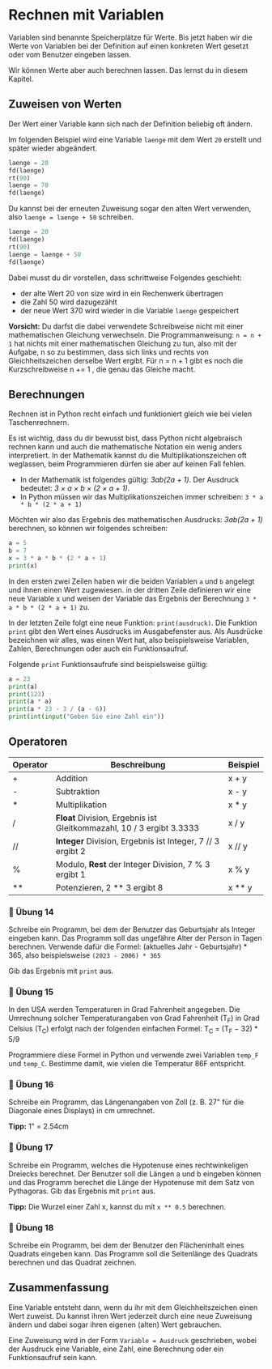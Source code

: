 # Rechnen mit Variablen 

Variablen sind benannte Speicherplätze für Werte.
Bis jetzt haben wir die Werte von Variablen
bei der Definition auf einen konkreten Wert gesetzt
oder vom Benutzer eingeben lassen.

Wir können Werte aber auch berechnen lassen.
Das lernst du in diesem Kapitel.

## Zuweisen von Werten

Der Wert einer Variable kann sich nach der Definition
beliebig oft ändern.

Im folgenden Beispiel wird eine Variable `laenge`
mit dem Wert `20` erstellt und später wieder abgeändert.

```python
laenge = 20
fd(laenge)
rt(90)
laenge = 70
fd(laenge)
```

Du kannst bei der erneuten Zuweisung sogar den alten Wert verwenden,
also `laenge = laenge + 50` schreiben.
```python
laenge = 20
fd(laenge)
rt(90)
laenge = laenge + 50
fd(laenge)
```
Dabei musst du dir vorstellen, dass schrittweise Folgendes geschieht:

+ der alte Wert 20 von size wird in ein Rechenwerk übertragen
+ die Zahl 50 wird dazugezählt
+ der neue Wert 370 wird wieder in die Variable `laenge` gespeichert

**Vorsicht:** Du darfst die dabei verwendete Schreibweise nicht mit einer mathematischen Gleichung verwechseln. Die Programmanweisung:
`n = n + 1`
hat nichts mit einer mathematischen Gleichung zu tun, also mit der Aufgabe,
n so zu bestimmen, dass sich links und rechts von Gleichheitszeichen derselbe Wert ergibt.
Für n = n + 1 gibt es noch die Kurzschreibweise n += 1 , die genau das Gleiche macht.

## Berechnungen

Rechnen ist in Python recht einfach und funktioniert
gleich wie bei vielen Taschenrechnern.

Es ist wichtig, dass du dir bewusst bist, dass Python nicht algebraisch
rechnen kann und auch die mathematische Notation ein wenig anders
interpretiert. In der Mathematik kannst du die Multiplikationszeichen
oft weglassen, beim Programmieren dürfen sie aber auf keinen Fall fehlen. 

+ In der Mathematik ist folgendes gültig: *3ab(2a + 1)*.
Der Ausdruck bedeutet: *3 × a × b × (2 × a + 1)*.
+ In Python müssen wir das Multiplikationszeichen immer schreiben: 
`3 * a * b * (2 * a + 1)`

Möchten wir also das Ergebnis des mathematischen Ausdrucks:
*3ab(2a + 1)* berechnen, so können wir folgendes schreiben:

```python
a = 5
b = 7
x = 3 * a * b * (2 * a + 1)
print(x)
```

In den ersten zwei Zeilen haben wir die beiden Variablen `a` und `b`
angelegt und ihnen einen Wert zugewiesen.
in der dritten Zeile definieren wir eine neue Variable x
und weisen der Variable das Ergebnis der Berechnung `3 * a * b * (2 * a + 1)` zu.

In der letzten Zeile folgt eine neue Funktion: `print(ausdruck)`.
Die Funktion `print` gibt den Wert eines Ausdrucks im Ausgabefenster aus.
Als Ausdrücke bezeichnen wir alles, was einen Wert hat,
also beispielsweise Variablen, Zahlen, Berechnungen
oder auch ein Funktionsaufruf.

Folgende `print` Funktionsaufrufe sind beispielsweise gültig:
```python
a = 23
print(a)
print(123)
print(a * a)
print(a * 23 - 3 / (a - 6))
print(int(input("Geben Sie eine Zahl ein"))
```

## Operatoren

| Operator |  Beschreibung | Beispiel |
|-------|-------|-------|
| + | Addition | x + y |
| - | Subtraktion | x - y |
| * | Multiplikation | x * y |
| / | **Float** Division, Ergebnis ist Gleitkommazahl, 10 / 3 ergibt 3.3333 | x / y |
| // | **Integer** Division, Ergebnis ist Integer, 7 // 3 ergibt 2 | x // y |
| % | Modulo, **Rest** der Integer Division, 7 % 3 ergibt 1 | x % y |
| ** | Potenzieren, 2 ** 3 ergibt 8 | x ** y |


### 📝 Übung 14
Schreibe ein Programm, bei dem der Benutzer das Geburtsjahr als Integer eingeben kann.
Das Programm soll das ungefähre Alter der Person in Tagen berechnen.
Verwende dafür die Formel: (aktuelles Jahr - Geburtsjahr) \* 365,
also beispielsweise `(2023 - 2006) * 365`

Gib das Ergebnis mit `print` aus.


### 📝 Übung 15
In den USA werden Temperaturen in Grad Fahrenheit angegeben.
Die Umrechnung solcher Temperaturangaben von Grad Fahrenheit (T<sub>F</sub>)
in Grad Celsius (T<sub>C</sub>) erfolgt nach der folgenden einfachen Formel:
T<sub>C</sub> = (T<sub>F</sub> − 32) * 5/9

Programmiere diese Formel in Python und verwende zwei Variablen
`temp_F` und `temp_C`. Bestimme damit, wie vielen  die
Temperatur 86F entspricht.

### 📝 Übung 16
Schreibe ein Programm, das Längenangaben von Zoll (z. B. 27" für
die Diagonale eines Displays) in cm umrechnet.

**Tipp:** 1" = 2.54cm

### 📝 Übung 17
Schreibe ein Programm, welches die Hypotenuse eines rechtwinkeligen
Dreiecks berechnet. Der Benutzer soll die Längen a und b eingeben können
und das Programm berechet die Länge der Hypotenuse mit dem Satz von Pythagoras.
Gib das Ergebnis mit `print` aus.

**Tipp:** Die Wurzel einer Zahl x, kannst du mit `x ** 0.5` berechnen.


### 📝 Übung 18
Schreibe ein Programm, bei dem der Benutzer den Flächeninhalt 
eines Quadrats eingeben kann. Das Programm soll die Seitenlänge des Quadrats
berechnen und das Quadrat zeichnen.

## Zusammenfassung

Eine Variable entsteht dann, wenn du ihr mit dem Gleichheitszeichen einen Wert zuweist.
Du kannst ihren Wert jederzeit durch eine neue Zuweisung ändern und dabei sogar ihren eigenen (alten) Wert gebrauchen.

Eine Zuweisung wird in der Form `Variable = Ausdruck` geschrieben,
wobei der Ausdruck eine Variable,
eine Zahl, eine Berechnung oder ein Funktionsaufruf sein kann.






